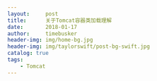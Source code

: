 ```yaml
---
layout:     post
title:      关于Tomcat容器类加载理解
date:       2018-01-17
author:     timebusker
header-img: img/home-bg.jpg
header-img: img/taylorswift/post-bg-swift.jpg
catalog: true
tags:
    - Tomcat
---  
```


### 